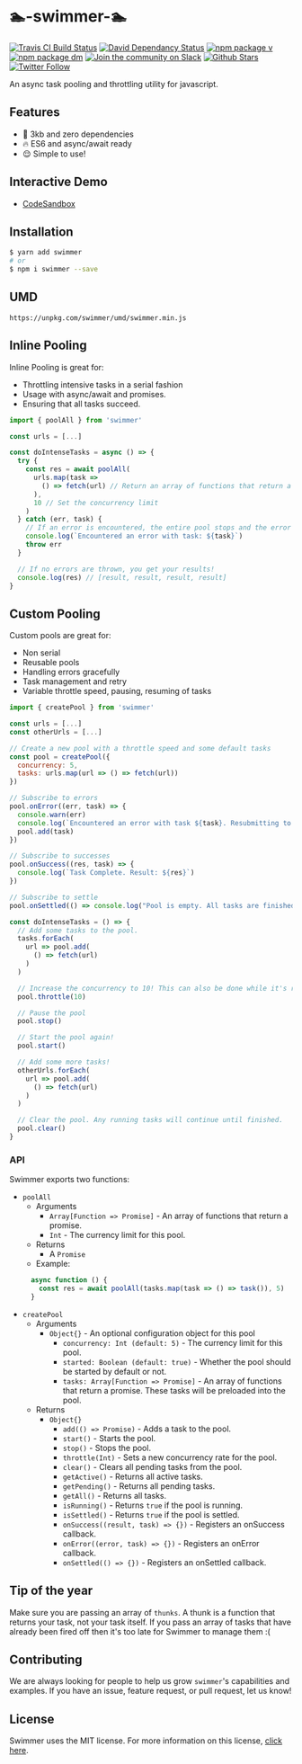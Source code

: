 # 🏊-swimmer-🏊

[![Travis CI Build Status](https://travis-ci.org/tannerlinsley/swimmer.svg?branch=master)](https://travis-ci.org/tannerlinsley/swimmer)
[![David Dependancy Status](https://david-dm.org/tannerlinsley/swimmer.svg)](https://david-dm.org/tannerlinsley/swimmer)
[![npm package v](https://img.shields.io/npm/v/swimmer.svg)](https://www.npmjs.org/package/swimmer)
[![npm package dm](https://img.shields.io/npm/dm/swimmer.svg)](https://npmjs.com/package/swimmer)
[![Join the community on Slack](https://img.shields.io/badge/slack-react--chat-blue.svg)](https://react-chat-signup.herokuapp.com/)
[![Github Stars](https://img.shields.io/github/stars/tannerlinsley/swimmer.svg?style=social&label=Star)](https://github.com/tannerlinsley/swimmer)
[![Twitter Follow](https://img.shields.io/twitter/follow/nozzleio.svg?style=social&label=Follow)](https://twitter.com/nozzleio)


An async task pooling and throttling utility for javascript.

## Features
- 🚀 3kb and zero dependencies
- 🔥 ES6 and async/await ready
- 😌 Simple to use!

## Interactive Demo
 - [CodeSandbox](https://codesandbox.io/s/mq2j7jq39x?expanddevtools=1&hidenavigation=1)

## Installation
```bash
$ yarn add swimmer
# or
$ npm i swimmer --save
```

## UMD
```
https://unpkg.com/swimmer/umd/swimmer.min.js
```

## Inline Pooling
Inline Pooling is great for:
- Throttling intensive tasks in a serial fashion
- Usage with async/await and promises.
- Ensuring that all tasks succeed.

```javascript
import { poolAll } from 'swimmer'

const urls = [...]

const doIntenseTasks = async () => {
  try {
    const res = await poolAll(
      urls.map(task =>
        () => fetch(url) // Return an array of functions that return a promise
      ),
      10 // Set the concurrency limit
    )
  } catch (err, task) {
    // If an error is encountered, the entire pool stops and the error is thrown
    console.log(`Encountered an error with task: ${task}`)
    throw err
  }

  // If no errors are thrown, you get your results!
  console.log(res) // [result, result, result, result]
}
```

## Custom Pooling
Custom pools are great for:
- Non serial
- Reusable pools
- Handling errors gracefully
- Task management and retry
- Variable throttle speed, pausing, resuming of tasks

```javascript
import { createPool } from 'swimmer'

const urls = [...]
const otherUrls = [...]

// Create a new pool with a throttle speed and some default tasks
const pool = createPool({
  concurrency: 5,
  tasks: urls.map(url => () => fetch(url))
})

// Subscribe to errors
pool.onError((err, task) => {
  console.warn(err)
  console.log(`Encountered an error with task ${task}. Resubmitting to pool!`)
  pool.add(task)
})

// Subscribe to successes
pool.onSuccess((res, task) => {
  console.log(`Task Complete. Result: ${res}`)
})

// Subscribe to settle
pool.onSettled(() => console.log("Pool is empty. All tasks are finished!"))

const doIntenseTasks = () => {
  // Add some tasks to the pool.
  tasks.forEach(
    url => pool.add(
      () => fetch(url)
    )
  )

  // Increase the concurrency to 10! This can also be done while it's running.
  pool.throttle(10)

  // Pause the pool
  pool.stop()

  // Start the pool again!
  pool.start()

  // Add some more tasks!
  otherUrls.forEach(
    url => pool.add(
      () => fetch(url)
    )
  )

  // Clear the pool. Any running tasks will continue until finished.
  pool.clear()
}
```

### API
Swimmer exports two functions:
- `poolAll`
  - Arguments
    - `Array[Function => Promise]` - An array of functions that return a promise.
    - `Int` - The currency limit for this pool.
  - Returns
    - A `Promise`
  - Example:
  ```javascript
    async function () {
      const res = await poolAll(tasks.map(task => () => task()), 5)
    }
  ```
- `createPool`
  - Arguments
    - `Object{}` - An optional configuration object for this pool
      - `concurrency: Int (default: 5)` - The currency limit for this pool.
      - `started: Boolean (default: true)` - Whether the pool should be started by default or not.
      - `tasks: Array[Function => Promise]` - An array of functions that return a promise. These tasks will be preloaded into the pool.
  - Returns
    - `Object{}`
      - `add(() => Promise)` - Adds a task to the pool.
      - `start()` - Starts the pool.
      - `stop()` - Stops the pool.
      - `throttle(Int)` - Sets a new concurrency rate for the pool.
      - `clear()` - Clears all pending tasks from the pool.
      - `getActive()` - Returns all active tasks.
      - `getPending()` - Returns all pending tasks.
      - `getAll()` - Returns all tasks.
      - `isRunning()` - Returns `true` if the pool is running.
      - `isSettled()` - Returns `true` if the pool is settled.
      - `onSuccess((result, task) => {})` - Registers an onSuccess callback.
      - `onError((error, task) => {})` - Registers an onError callback.
      - `onSettled(() => {})` - Registers an onSettled callback.

## Tip of the year
Make sure you are passing an array of `thunks`. A thunk is a function that returns your task, not your task itself. If you pass an array of tasks that have already been fired off then it's too late for Swimmer to manage them :(

## Contributing

We are always looking for people to help us grow `swimmer`'s capabilities and examples. If you have an issue, feature request, or pull request, let us know!

## License

Swimmer uses the MIT license. For more information on this license, [click here](https://github.com/tannerlinsley/swimmer/blob/master/LICENSE).

[build-badge]: https://img.shields.io/travis/tannerlinsley/swimmer/master.png?style=flat-square
[build]: https://travis-ci.org/tannerlinsley/swimmer

[npm-badge]: https://img.shields.io/npm/v/npm-package.png?style=flat-square
[npm]: https://www.npmjs.org/package/swimmer

[coveralls-badge]: https://img.shields.io/coveralls/tannerlinsley/swimmer/master.png?style=flat-square
[coveralls]: https://coveralls.io/github/tannerlinsley/swimmer
